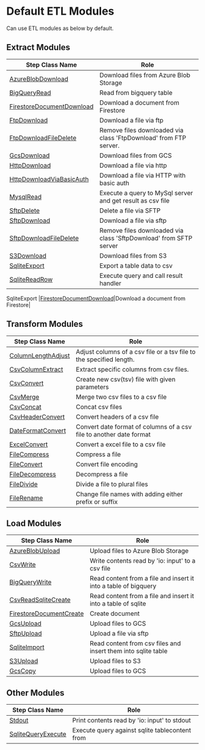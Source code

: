 # Default ETL Modules
Can use ETL modules as below by default.

## Extract Modules
|Step Class Name|Role|
|----------|-----------|
|[AzureBlobDownload](/docs/modules/azureblob_download.md)|Download files from Azure Blob Storage|
|[BigQueryRead](/docs/modules/bigquery_read.md)|Read from bigquery table|
|[FirestoreDocumentDownload](/docs/modules/firestore_document_download.md)|Download a document from Firestore|
|[FtpDownload](/docs/modules/ftp_download.md)|Download a file via ftp|
|[FtpDownloadFileDelete](/docs/modules/ftp_download_file_delete.md)|Remove files downloaded via class 'FtpDownload' from FTP server.|
|[GcsDownload](/docs/modules/gcs_download.md)|Download files from GCS|
|[HttpDownload](/docs/modules/http_download.md)|Download a file via http|
|[HttpDownloadViaBasicAuth](/docs/modules/http_download_via_basic_auth.md)|Download a file via HTTP with basic auth|
|[MysqlRead](/docs/modules/mysql_read.md)|Execute a query to MySql server and get result as csv file|
|[SftpDelete](/docs/modules/sftp_delete.md)|Delete a file via SFTP|
|[SftpDownload](/docs/modules/sftp_download.md)|Download a file via sftp|
|[SftpDownloadFileDelete](/docs/modules/sftp_download_file_delete.md)|Remove files downloaded via class 'SftpDownload' from SFTP server|
|[S3Download](/docs/modules/s3_download.md)|Download files from S3|
|[SqliteExport](/docs/modules/sqlite_export.md)|Export a table data to csv|
|[SqliteReadRow](/docs/modules/sqlite_read_row.md)|Execute query and call result handler|
SqliteExport
|[FirestoreDocumentDownload](/docs/modules/firestore_document_download.md)|Download a document from Firestore|


## Transform Modules
|Step Class Name|Role|
|----------|-----------|
|[ColumnLengthAdjust](/docs/modules/column_length_adjust.md)|Adjust columns of a csv file or a tsv file to the specified length.|
|[CsvColumnExtract](/docs/modules/csv_column_extract.md)|Extract specific columns from csv files.|
|[CsvConvert](/docs/modules/csv_convert.md)|Create new csv(tsv) file with given parameters|
|[CsvMerge](/docs/modules/csv_merge.md)|Merge two csv files to a csv file|
|[CsvConcat](/docs/modules/csv_concat.md)|Concat csv files|
|[CsvHeaderConvert](/docs/modules/csv_header_convert.md)|Convert headers of a csv file|
|[DateFormatConvert](/docs/modules/date_format_convert.md)|Convert date format of columns of a csv file to another date format|
|[ExcelConvert](/docs/modules/excel_convert.md)|Convert a excel file to a csv file|
|[FileCompress](/docs/modules/file_compress.md)|Compress a file|
|[FileConvert](/docs/modules/file_convert.md)|Convert file encoding|
|[FileDecompress](/docs/modules/file_decompress.md)|Decompress a file|
|[FileDivide](/docs/modules/file_divide.md)|Divide a file to plural files|
|[FileRename](/docs/modules/file_rename.md)|Change file names with adding either prefix or suffix|


## Load Modules
|Step Class Name|Role|
|----------|-----------|
|[AzureBlobUpload](/docs/modules/azureblob_upload.md)|Upload files to Azure Blob Storage|
|[CsvWrite](/docs/modules/csv_write.md)|Write contents read by 'io: input' to a csv file|
|[BigQueryWrite](/docs/modules/bigquery_write.md)|Read content from a file and insert it into a table of bigquery|
|[CsvReadSqliteCreate](/docs/modules/csv_read_sqlite_create.md)|Read content from a file and insert it into a table of sqlite|
|[FirestoreDocumentCreate](/docs/modules/firestore_document_create.md)|Create document|
|[GcsUpload](/docs/modules/gcs_upload.md)|Upload files to GCS|
|[SftpUpload](/docs/modules/sftp_upload.md)|Upload a file via sftp|
|[SqliteImport](/docs/modules/sqlite_import.md)|Read content from csv files and insert them into sqlite table|
|[S3Upload](/docs/modules/s3_upload.md)|Upload files to S3|
|[GcsCopy](/docs/modules/bigquery_copy.md)|Upload files to GCS|


## Other Modules
|Step Class Name|Role|
|----------|-----------|
|[Stdout](/docs/modules/stdout.md)|Print contents read by 'io: input' to stdout|
|[SqliteQueryExecute](/docs/modules/sqlite_query_execute.md)|Execute query against sqlite tablecontent from|
